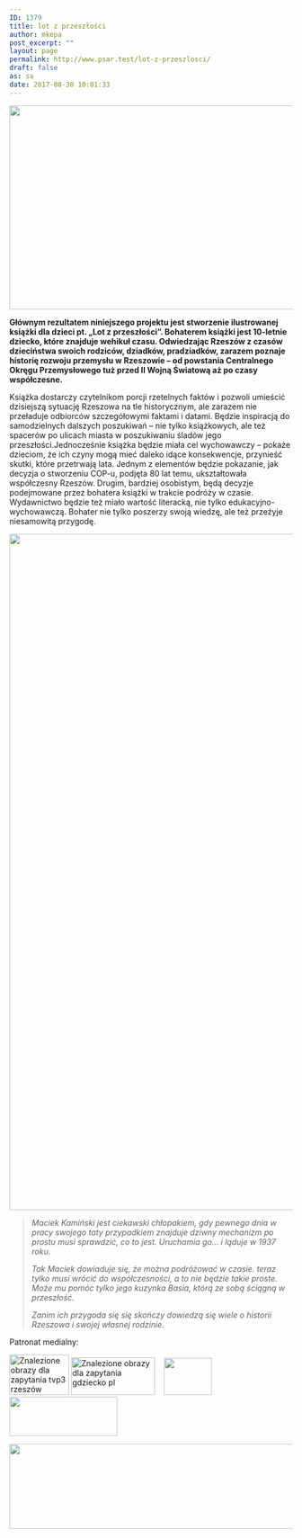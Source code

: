 ```yaml
---
ID: 1379
title: lot z przeszłości
author: mkepa
post_excerpt: ""
layout: page
permalink: http://www.psar.test/lot-z-przeszlosci/
draft: false
as: sa
date: 2017-08-30 10:01:33
---
```

<a href="http://www.psar.test/wp-content/uploads/2017/08/20476194_1456543601091767_4828966249318601786_n.jpg"><img class="alignnone wp-image-1384 size-full" title="lot z przeszłości" src="http://www.psar.test/wp-content/uploads/2017/08/20476194_1456543601091767_4828966249318601786_n.jpg" alt="" width="960" height="363" /></a>
<p style="text-align: left;"><strong>Głównym rezultatem niniejszego projektu jest stworzenie ilustrowanej książki dla dzieci pt. „Lot z przeszłości”. Bohaterem książki jest 10-letnie dziecko, które znajduje wehikuł czasu. Odwiedzając Rzeszów z czasów dzieciństwa swoich rodziców, dziadków, pradziadków, zarazem poznaje historię rozwoju przemysłu w Rzeszowie – od powstania Centralnego Okręgu Przemysłowego tuż przed II Wojną Światową aż po czasy współczesne.</strong></p>
<p style="text-align: left;">Książka dostarczy czytelnikom porcji rzetelnych faktów i pozwoli umieścić dzisiejszą sytuację Rzeszowa na tle historycznym, ale zarazem nie przeładuje odbiorców szczegółowymi faktami i datami. Będzie inspiracją do samodzielnych dalszych poszukiwań – nie tylko książkowych, ale też spacerów po ulicach miasta w poszukiwaniu śladów jego przeszłości.Jednocześnie książka będzie miała cel wychowawczy – pokaże dzieciom, że ich czyny mogą mieć daleko idące konsekwencje, przynieść skutki, które przetrwają lata. Jednym z elementów będzie pokazanie, jak decyzja o stworzeniu COP-u, podjęta 80 lat temu, ukształtowała współczesny Rzeszów. Drugim, bardziej osobistym, będą decyzje podejmowane przez bohatera książki w trakcie podróży w czasie. Wydawnictwo będzie też miało wartość literacką, nie tylko edukacyjno- wychowawczą. Bohater nie tylko poszerzy swoją wiedzę, ale też przeżyje niesamowitą przygodę.</p>
<p style="text-align: center;"><a href="http://www.psar.test/wp-content/uploads/2017/08/lot-z-przeszłosci-okladki.png"><img class="alignnone wp-image-1387 size-full" title="lot z przeszłości" src="http://www.psar.test/wp-content/uploads/2017/08/lot-z-przeszłosci-okladki.png" alt="" width="3936" height="1203" /></a></p>

<blockquote>
<p style="text-align: left;"><em>Maciek Kamiński jest ciekawski chłopakiem, gdy pewnego dnia w pracy swojego taty przypadkiem znajduje dziwny mechanizm po prostu musi sprawdzić, co to jest. Uruchamia go... i ląduje w 1937 roku.</em></p>
<p style="text-align: left;"><em>Tak Maciek dowiaduje się, że można podróżować w czasie. teraz tylko musi wrócić do współczesności, a to nie będzie takie proste. Może mu pomóc tylko jego kuzynka Basia, którą ze sobą ściągną w przeszłość.</em></p>
<p style="text-align: left;"><em>Zanim ich przygoda się się skończy dowiedzą się wiele o historii Rzeszowa i swojej własnej rodzin</em><em>ie.</em></p>
</blockquote>
<p style="text-align: left;">Patronat medialny:</p>
<p style="text-align: left;"><img class="irc_mi" src="https://s.tvp.pl/repository/attachment/6/6/7/667007b5a9e0ec6e2e144f71c69946f61473943056324.jpg" alt="Znalezione obrazy dla zapytania tvp3 rzeszów" width="106" height="72" /> <img class="" src="http://www.robomotion.rzeszow.pl/gfx/slider/gdziecko.png" alt="Znalezione obrazy dla zapytania gdziecko pl" width="149" height="67" />    <a href="http://www.psar.test/wp-content/uploads/2017/08/radiorze.png"><img class="alignnone wp-image-1388" src="http://www.psar.test/wp-content/uploads/2017/08/polskie-radio-rzeszów.png" alt="" width="85" height="66" /></a><a href="http://www.psar.test/wp-content/uploads/2017/08/nowiny-1.png"><img class="alignnone wp-image-1391" src="http://www.psar.test/wp-content/uploads/2017/08/nowiny-1.png" alt="" width="192" height="70" /></a></p>
<p style="text-align: left;"></p>
<p style="text-align: left;"><a href="http://www.psar.test/wp-content/uploads/2017/08/radiorze.png"><img class="alignnone size-full wp-image-1598" src="http://www.psar.test/wp-content/uploads/2017/08/radioradiorzeszów-1.png" alt="" width="966" height="151" /></a></p>